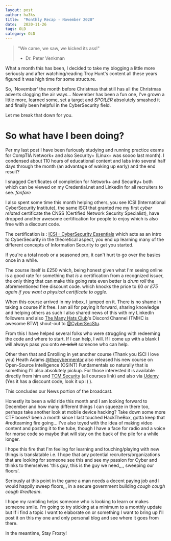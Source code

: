 ```yaml
---
layout: post
author: ha3ks
title:  "Monthly Recap - November 2020"
date:   2020-11-26
tags: OLD
category: OLD
---
```


>"We came, we saw, we kicked its ass!"
> - Dr. Peter Venkman 

What a month this has been, I decided to take my blogging a little more seriously and after watching/reading Troy Hunt's content all these years figured it was high time for some structure.

So, 'November' the month before Christmas that still has all the Christmas adverts clogging the air ways... November has been a fun one, I've grown a little more, learned some, set a target and *SPOILER* absolutely smashed it and finally been helpful in the CyberSecurity field.

Let me break that down for you.

<!--more-->
# <b>So what have I been doing?</b>


Per my last post I have been furiously studying and running practice exams for CompTIA Network+ and also Security+ (Linux+ was soooo last month). I condensed about 110 hours of educational content and labs into several half days through the month (an advantage of waking up early) and the end result?

I snagged Certificates of completion for Network+ and Security+ both which can be viewed on my Credential.net and LinkedIn for all recruiters to see. *fanfare*

I also spent some time this month helping others, you see ICSI (International CyberSecurity Institute), the same ISCI that granted me my first *cyber related* certificate the CNSS (Certified Network Security Specialist), have dropped another awesome certification for people to enjoy which is also free with a discount code.

The certification is : [ICSI - CyberSecurity Essentials](https://www.icsi.co.uk/courses/cybersecurity-essentials) which acts as an intro to CyberSecurity in the theoretical aspect, you end up learning many of the different concepts of Information Security to get you started.

If you're a total noob or a seasoned pro, it can't hurt to go over the basics once in a while.

The course itself is £250 which, being honest given what I'm seeing online is a good rate for something that *is* a certification from a recognized issuer, the only thing that can make this going rate even better is *drum roll* the aforementioned free discount code. which knocks the price to £0 *or £75 again if you want a physical certificate to oggle*.

When this course arrived in my inbox, I jumped on it. There is no shame in taking a course if it free. I am all for paying it forward, sharing knowledge and helping others as such I also shared news of this with my LinkedIn followers and also [The Many Hats Club](https://themanyhats.club/)'s Discord Channel (TMHC is awesome BTW) shout-out to [@CyberSecStu](https://twitter.com/cybersecstu).

From this I have helped several folks who were struggling with redeeming the code and where to start. If I can help, I will. If I come up with a blank I will always pass you onto ~~an adult~~ someone who can help.

Other then that and Enrolling in yet another course (Thank you ISCI I love you) Heath Adams [@thecybermentor](https://twitter.com/thecybermentor) also released his new course on Open-Source Intelligence (OSINT) Fundamentals so naturally that is something I'll also absolutely pickup. For those interested it is available directly from him and [TCM Security](https://academy.tcm-sec.com/courses) (all courses link) and also via [Udemy](https://www.udemy.com/course/osint-fundamentals) (Yes it has a discount code, look it up :) ).

This concludes our News portion of the broadcast.

Honestly its been a wild ride this month and I am looking forward to December and how many different things I can squeeze in there too, perhaps take another look at mobile device hacking? Take down some more CTF boxes? been a month since I last touched HackTheBox, gotta keep that #redteaming fire going... I've also toyed with the idea of making video content and posting it to the tube, though I have a face for radio and a voice for morse code so maybe that will stay on the back of the pile for a while longer.

I hope this fire that I'm feeling for learning and touching/playing with new things is translatable i.e. I hope that any potential recruiters/organizations that are looking for someone see this and see my passion for Cyber and thinks to themselves 'this guy, this is the guy we need,,,, sweeping our floors'.

Seriously at this point in the game a man needs a decent paying job and I would happily sweep floors,,, in a secure government building *cough cough cough #redteam*.

I hope my rambling helps someone who is looking to learn or makes someone smile. I'm going to try sticking at a minimum to a monthly update but If i find a topic I want to elaborate on or something I want to bring up I'll post it on this my one and only personal blog and see where it goes from there.

In the meantime, Stay Frosty!